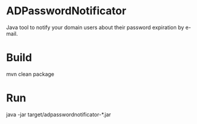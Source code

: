 # ADPasswordNotificator
Java tool to notify your domain users about their password expiration by e-mail.

# Build

  mvn clean package
  
# Run

  java -jar target/adpasswordnotificator-*.jar

